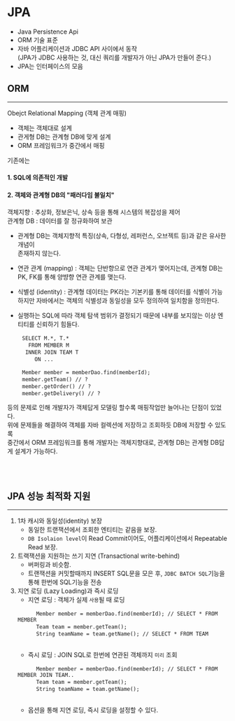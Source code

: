 # JPA

- Java Persistence Api
- ORM 기술 표준
- 자바 어플리케이션과 JDBC API 사이에서 동작 <br>
(JPA가 JDBC 사용하는 것, 대신 쿼리를 개발자가 아닌 JPA가 만들어 준다.)
- JPA는 인터페이스의 모음   

## ORM
---
Obejct Relational Mapping (객체 관계 매핑)
- 객체는 객체대로 설계
- 관게형 DB는 관계형 DB에 맞게 설계
- ORM 프레임워크가 중간에서 매핑 

기존에는 
#### 1. SQL에 의존적인 개발
#### 2. 객체와 관계형 DB의 "패러다임 불일치"
객체지향 : 추상화, 정보은닉, 상속 등을 통해 시스템의 복잡성을 제어 <br>
관계형 DB : 데이터를 잘 정규화하여 보관 <br>

- 관계형 DB는 객체지향적 특징(상속, 다형성, 레퍼런스, 오브젝트 등)과 같은 유사한 개념이 <br> 존재하지 않는다.

- 연관 관계 (mapping) : 객체는 단반향으로 연관 관계가 맺어지는데, 관계형 DB는 PK, FK를 통해 양뱡향 연관 관계를 맺는다.

- 식별성 (identity) : 관계형 데이터는 PK라는 기본키를 통해 데이터를 식별이 가능하지만
자바에서는 객체의 식별성과 동일성을 모두 정의하여 일치함을 정의한다.

- 실행하는 SQL에 따라 객체 탐색 범위가 결정되기 때문에 내부를 보지않는 이상 엔티티를 신뢰하기 힘들다.
<pre>
    <code>SELECT M.*, T.*</code>
    <code>  FROM MEMBER M</code>
    <code> INNER JOIN TEAM T</code>
    <code>    ON ...</code>
</pre>
<pre>
    <code>Member member = memberDao.find(memberId);</code>
    <code>member.getTeam() // ?</code>
    <code>member.getOrder() // ?</code>
    <code>member.getDelivery() // ?</code>
</pre>

등의 문제로 인해 개발자가 객체답게 모델링 할수록 매핑작업만 늘어나는 단점이 있었다. <br>
위에 문제들을 해결하여 객체를 자바 컬렉션에 저장하고 조회하듯 DB에 저장할 수 있도록 <br>
중간에서 ORM 프레임워크를 통해 개발자는 객체지향대로, 관계형 DB는 관계형 DB답게 설계가 가능하다.

<br>
<br>

## JPA 성능 최적화 지원
---
1. 1차 캐시와 동일성(identity) 보장
    - 동일한 트랜잭션에서 조회한 엔티티는 같음을 보장.
    - `DB Isolaion level`이 Read Commit이어도, 어플리케이션에서 Repeatable Read 보장.
2. 트랙잭션을 지원하는 쓰기 지연 (Transactional write-behind)
    - 버퍼링과 비슷함.
    - 트랜잭션을 커밋할때까지 INSERT SQL문을 모은 후, `JDBC BATCH SQL`기능을 통해
    한번에 SQL기능을 전송
3. 지연 로딩 (Lazy Loading)과 즉시 로딩
    - 지연 로딩 : 객체가 실제 `사용`될 때 로딩
    <pre>
        <code>Member member = memberDao.find(memberId); // SELECT * FROM MEMBER</code>
        <code>Team team = member.getTeam();</code>
        <code>String teamName = team.getName(); // SELECT * FROM TEAM</code>
    </pre>
    - 즉시 로딩 : JOIN SQL로 한번에 연관된 객체까지 `미리` 조회
    <pre>
        <code>Member member = memberDao.find(memberId); // SELECT * FROM MEMBER JOIN TEAM..</code>
        <code>Team team = member.getTeam();</code>
        <code>String teamName = team.getName();</code>
    </pre>
    - 옵션을 통해 지연 로딩, 즉시 로딩을 설정할 수 있다.

    


